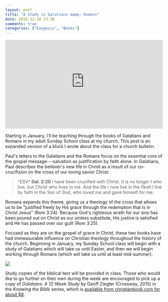 ```yaml
---
layout: post
title: "A Study in Galatians &amp; Romans"
date: 2015-12-18 13:30
comments: true
categories: ["Exegesis", "Books"]
---
```


<style>.embed-container { position: relative; padding-bottom: 56.25%; height: 0; overflow: hidden; max-width: 100%; } .embed-container iframe, .embed-container object, .embed-container embed { position: absolute; top: 0; left: 0; width: 100%; height: 100%; }</style><div class='embed-container'><iframe src='https://www.youtube-nocookie.com/embed/S8apOz9BLIM?rel=0' frameborder='0' allowfullscreen></iframe></div>

Starting in January, I'll be teaching through the books of Galatians and Romans in my adult Sunday School class at my church. This post is an expanded version of a blurb I wrote about the class for a church bulletin.

Paul's letters to the Galatians and the Romans focus on the essential core of the gospel message---salvation as justification by faith alone. In Galatians, Paul describes the believer's new life in Christ as a result of our co-crucifixion on the cross of our loving savior Christ:

> ^ESV^ **Gal. 2:20** I have been crucified with Christ. It is no longer I who live, but Christ who lives in me. And the life I now live in the flesh I live by faith in the Son of God, who loved me and gave himself for me. 

Romans expands this theme, giving us a theology of the cross that allows us to be "justified freely by His grace through the redemption that is in Christ Jesus" (Rom 3:24). Because God's righteous wrath for our sins has been poured out on Christ as our sinless substitute, His justice is satisfied and He has passed over our guilt (Rom 3:25).

Focused as they are on the gospel of grace in Christ, these two books have had immeasurable influence on Christian theology throughout the history of the church. Beginning in January, my Sunday School class will begin with a study of Galatians which will take us until Easter, and then we will begin working through Romans (which will take us until at least mid-summer).

![](http://g.christianbook.com/dg/product/cbd/f400/543029.jpg)

Study copies of the biblical text will be provided in class. Those who would like to go further on their own during the week are encouraged to pick up a copy of *Galatians: A 12-Week Study* by Geoff Ziegler (Crossway, 2015) in the *Knowing the Bible* series, which is [available from christianbook.com for about $8](http://www.christianbook.com/Christian/Books/product?event=AFF&p=1178855&item_no=543029).

